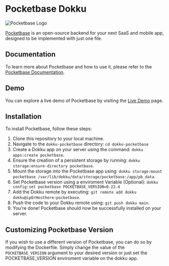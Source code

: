 # Pocketbase Dokku

![Pocketbase Logo](https://user-images.githubusercontent.com/8460736/188195613-01a44972-24eb-459c-a437-cdfa34b1bf73.png)

[Pocketbase](https://pocketbase.io) is an open-source backend for your next SaaS and mobile app, designed to be implemented with just one file.

## Documentation

To learn more about Pocketbase and how to use it, please refer to the [Pocketbase Documentation](https://pocketbase.io/docs).

## Demo

You can explore a live demo of Pocketbase by visiting the [Live Demo](https://pocketbase.io/demo/) page.

## Installation

To install Pocketbase, follow these steps:

1. Clone this repository to your local machine.
2. Navigate to the `dokku-pocketbase` directory: `cd dokku-pocketbase`
3. Create a Dokku app on your server using the command: `dokku apps:create pocketbase`.
4. Ensure the creation of a persistent storage by running: `dokku storage:ensure-directory pocketbase`.
5. Mount the storage into the Pocketbase app using: `dokku storage:mount pocketbase /var/lib/dokku/data/storage/pocketbase:/app/pb_data`.
6. Set Pocketbase version using a enviroment Variable (Optional): `dokku config:set pocketbase POCKETBASE_VERSION=0.22.4`
7. Add the Dokku remote by executing: `git remote add dokku dokku@ipOrHosthere:pocketbase`.
8. Push the code to your Dokku remote using: `git push dokku main`.
9. You're done! Pocketbase should now be successfully installed on your server.

## Customizing Pocketbase Version

If you wish to use a different version of Pocketbase, you can do so by modifying the Dockerfile. Simply change the value of the `POCKETBASE_VERSION` argument to your desired version or just set the POCKETBASE_VERSION enviroment variable on the dokku app.
